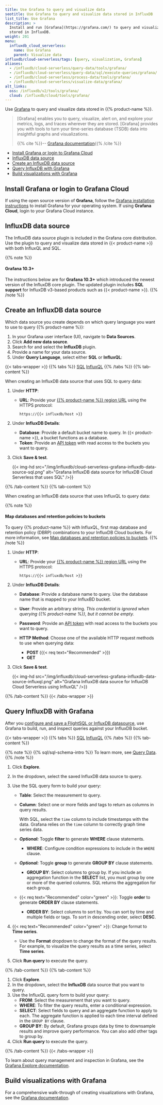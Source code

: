 ```yaml
---
title: Use Grafana to query and visualize data
seotitle: Use Grafana to query and visualize data stored in InfluxDB
list_title: Use Grafana
description: >
  Install and run [Grafana](https://grafana.com/) to query and visualize data
  stored in InfluxDB.
weight: 201
menu:
  influxdb_cloud_serverless:
    name: Use Grafana
    parent: Visualize data
influxdb/cloud-serverless/tags: [query, visualization, Grafana]
aliases:
  - /influxdb/cloud-serverless/query-data/tools/grafana/
  - /influxdb/cloud-serverless/query-data/sql/execute-queries/grafana/
  - /influxdb/cloud-serverless/process-data/tools/grafana/
  - /influxdb/cloud-serverless/visualize-data/grafana/
alt_links:
  oss: /influxdb/v2/tools/grafana/
  cloud: /influxdb/cloud/tools/grafana/
---
```


Use [Grafana](https://grafana.com/) to query and visualize data stored in
{{% product-name %}}.

> [Grafana] enables you to query, visualize, alert on, and explore your metrics,
> logs, and traces wherever they are stored.
> [Grafana] provides you with tools to turn your time-series database (TSDB)
> data into insightful graphs and visualizations.
>
> {{% cite %}}-- [Grafana documentation](https://grafana.com/docs/grafana/latest/introduction/){{% /cite %}}

<!-- TOC -->

- [Install Grafana or login to Grafana Cloud](#install-grafana-or-login-to-grafana-cloud)
- [InfluxDB data source](#influxdb-data-source)
- [Create an InfluxDB data source](#create-an-influxdb-data-source)
- [Query InfluxDB with Grafana](#query-influxdb-with-grafana)
- [Build visualizations with Grafana](#build-visualizations-with-grafana)

<!-- /TOC -->

## Install Grafana or login to Grafana Cloud

If using the open source version of **Grafana**, follow the
[Grafana installation instructions](https://grafana.com/docs/grafana/latest/setup-grafana/installation/)
to install Grafana for your operating system.
If using **Grafana Cloud**, login to your Grafana Cloud instance.

## InfluxDB data source

The InfluxDB data source plugin is included in the Grafana core distribution.
Use the plugin to query and visualize data stored in {{< product-name >}} with
both InfluxQL and SQL. 

{{% note %}}
#### Grafana 10.3+

The instructions below are for **Grafana 10.3+** which introduced the newest
version of the InfluxDB core plugin.
The updated plugin includes **SQL support** for InfluxDB v3-based products such
as {{< product-name >}}.
{{% /note %}}

## Create an InfluxDB data source

Which data source you create depends on which query language you want to use to
query {{% product-name %}}:

1.  In your Grafana user interface (UI), navigate to **Data Sources**.
2.  Click **Add new data source**.
3.  Search for and select the **InfluxDB** plugin.
4.  Provide a name for your data source.
5.  Under **Query Language**, select either **SQL** or **InfluxQL**:

{{< tabs-wrapper >}}
{{% tabs %}}
[SQL](#)
[InfluxQL](#)
{{% /tabs %}}
{{% tab-content %}}
<!--------------------------------- BEGIN SQL --------------------------------->

When creating an InfluxDB data source that uses SQL to query data:

1.  Under **HTTP**:

    - **URL**: Provide your [{{% product-name %}} region URL](/influxdb/cloud-serverless/reference/regions/)
      using the HTTPS protocol:

      ```
      https://{{< influxdb/host >}}
      ```

2.  Under **InfluxDB Details**:

    - **Database**: Provide a default bucket name to query.
      In {{< product-name >}}, a bucket functions as a database.
    - **Token**: Provide an [API token](/influxdb/cloud-serverless/admin/tokens/)
      with read access to the buckets you want to query.

3.  Click **Save & test**.

    {{< img-hd src="/img/influxdb/cloud-serverless-grafana-influxdb-data-source-sql.png" alt="Grafana InfluxDB data source for InfluxDB Cloud Serverless that uses SQL" />}}

<!---------------------------------- END SQL ---------------------------------->
{{% /tab-content %}}
{{% tab-content %}}
<!------------------------------- BEGIN INFLUXQL ------------------------------>

When creating an InfluxDB data source that uses InfluxQL to query data:

{{% note %}}
#### Map databases and retention policies to buckets

To query {{% product-name %}} with InfluxQL, first map database and retention policy
(DBRP) combinations to your InfluxDB Cloud buckets. For more information, see
[Map databases and retention policies to buckets](/influxdb/cloud-serverless/query-data/influxql/dbrp/).
{{% /note %}}

1.  Under **HTTP**:

    - **URL**: Provide your [{{% product-name %}} region URL](/influxdb/cloud-serverless/reference/regions/)
    using the HTTPS protocol:

      ```
      https://{{< influxdb/host >}}
      ```

2.  Under **InfluxDB Details**:

    - **Database**: Provide a database name to query.
      Use the database name that is mapped to your InfluxBD bucket.
    - **User**: Provide an arbitrary string.
      _This credential is ignored when querying {{% product-name %}}, but it cannot be empty._
    - **Password**: Provide an [API token](/influxdb/cloud-serverless/admin/tokens/)
      with read access to the buckets you want to query.
    - **HTTP Method**: Choose one of the available HTTP request methods to use when querying data:

        - **POST** ({{< req text="Recommended" >}})
        - **GET**

3.  Click **Save & test**.

    {{< img-hd src="/img/influxdb/cloud-serverless-grafana-influxdb-data-source-influxql.png" alt="Grafana InfluxDB data source for InfluxDB Cloud Serverless using InfluxQL" />}}

<!-------------------------------- END INFLUXQL ------------------------------->
{{% /tab-content %}}
{{< /tabs-wrapper >}}

## Query InfluxDB with Grafana

After you [configure and save a FlightSQL or InfluxDB datasource](#create-a-datasource),
use Grafana to build, run, and inspect queries against your InfluxDB bucket.

{{< tabs-wrapper >}}
{{% tabs %}}
[SQL](#)
[InfluxQL](#)
{{% /tabs %}}
{{% tab-content %}}
<!--------------------------------- BEGIN SQL --------------------------------->

{{% note %}}
{{% sql/sql-schema-intro %}}
To learn more, see [Query Data](/influxdb/cloud-serverless/query-data/sql/).
{{% /note %}}

1. Click **Explore**.
2. In the dropdown, select the saved InfluxDB data source to query.
3. Use the SQL query form to build your query:
    - **Table**: Select the measurement to query.
    - **Column**: Select one or more fields and tags to return as columns in query results.
      
      With SQL, select the `time` column to include timestamps with the data.
      Grafana relies on the `time` column to correctly graph time series data.
    
    - _**Optional:**_ Toggle **filter** to generate **WHERE** clause statements.
      - **WHERE**: Configure condition expressions to include in the `WHERE` clause.

    - _**Optional:**_ Toggle **group** to generate **GROUP BY** clause statements.

      - **GROUP BY**: Select columns to group by.
        If you include an aggregation function in the **SELECT** list,
        you must group by one or more of the queried columns.
        SQL returns the aggregation for each group.

    - {{< req text="Recommended" color="green" >}}:
      Toggle **order** to generate **ORDER BY** clause statements.

      - **ORDER BY**: Select columns to sort by.
        You can sort by time and multiple fields or tags.
        To sort in descending order, select **DESC**.

4. {{< req text="Recommended" color="green" >}}: Change format to **Time series**.
    - Use the **Format** dropdown to change the format of the query results.
      For example, to visualize the query results as a time series, select **Time series**.

5. Click **Run query** to execute the query.

<!---------------------------------- END SQL ---------------------------------->
{{% /tab-content %}}
{{% tab-content %}}
<!------------------------------- BEGIN INFLUXQL ------------------------------>

1. Click **Explore**.
2. In the dropdown, select the **InfluxDB** data source that you want to query.
3. Use the InfluxQL query form to build your query:
    - **FROM**: Select the measurement that you want to query.
    - **WHERE**: To filter the query results, enter a conditional expression.
    - **SELECT**: Select fields to query and an aggregate function to apply to each.
      The aggregate function is applied to each time interval defined in the
      `GROUP BY` clause.
    - **GROUP BY**: By default, Grafana groups data by time to downsample results
      and improve query performance.
      You can also add other tags to group by.
4. Click **Run query** to execute the query.

<!-------------------------------- END INFLUXQL ------------------------------->
{{% /tab-content %}}
{{< /tabs-wrapper >}}

To learn about query management and inspection in Grafana, see the
[Grafana Explore documentation](https://grafana.com/docs/grafana/latest/explore/).

## Build visualizations with Grafana

For a comprehensive walk-through of creating visualizations with
Grafana, see the [Grafana documentation](https://grafana.com/docs/grafana/latest/).
